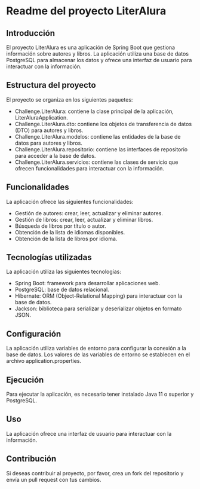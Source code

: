 <h1>Readme del proyecto LiterAlura</h1> <h2>Introducción</h2> <p>El proyecto LiterAlura es una aplicación de Spring Boot que gestiona información sobre autores y libros. La aplicación utiliza una base de datos PostgreSQL para almacenar los datos y ofrece una interfaz de usuario para interactuar con la información.</p> <h2>Estructura del proyecto</h2> <p>El proyecto se organiza en los siguientes paquetes:</p> <ul> <li>Challenge.LiterAlura: contiene la clase principal de la aplicación, LiterAluraApplication.</li> <li>Challenge.LiterAlura.dto: contiene los objetos de transferencia de datos (DTO) para autores y libros.</li> <li>Challenge.LiterAlura.modelos: contiene las entidades de la base de datos para autores y libros.</li> <li>Challenge.LiterAlura.repositorio: contiene las interfaces de repositorio para acceder a la base de datos.</li> <li>Challenge.LiterAlura.servicios: contiene las clases de servicio que ofrecen funcionalidades para interactuar con la información.</li> </ul> <h2>Funcionalidades</h2> <p>La aplicación ofrece las siguientes funcionalidades:</p> <ul> <li>Gestión de autores: crear, leer, actualizar y eliminar autores.</li> <li>Gestión de libros: crear, leer, actualizar y eliminar libros.</li> <li>Búsqueda de libros por título o autor.</li> <li>Obtención de la lista de idiomas disponibles.</li> <li>Obtención de la lista de libros por idioma.</li> </ul> <h2>Tecnologías utilizadas</h2> <p>La aplicación utiliza las siguientes tecnologías:</p> <ul> <li>Spring Boot: framework para desarrollar aplicaciones web.</li> <li>PostgreSQL: base de datos relacional.</li> <li>Hibernate: ORM (Object-Relational Mapping) para interactuar con la base de datos.</li> <li>Jackson: biblioteca para serializar y deserializar objetos en formato JSON.</li> </ul> <h2>Configuración</h2> <p>La aplicación utiliza variables de entorno para configurar la conexión a la base de datos. Los valores de las variables de entorno se establecen en el archivo application.properties.</p> <h2>Ejecución</h2> <p>Para ejecutar la aplicación, es necesario tener instalado Java 11 o superior y PostgreSQL.</p> <h2>Uso</h2> <p>La aplicación ofrece una interfaz de usuario para interactuar con la información.</p> <h2>Contribución</h2> <p>Si deseas contribuir al proyecto, por favor, crea un fork del repositorio y envía un pull request con tus cambios.</p>